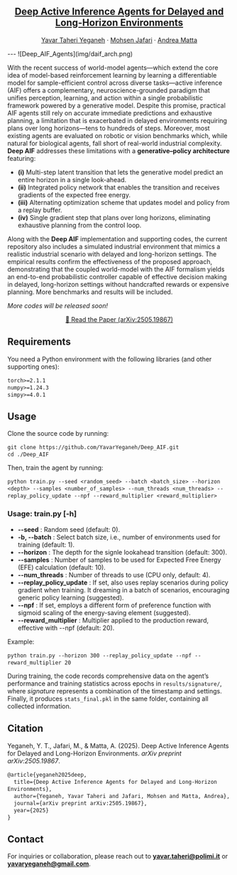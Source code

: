 <h2 align="center">
  <a href="https://arxiv.org/abs/2505.19867" target="_blank">
    Deep Active Inference Agents for Delayed and Long-Horizon Environments
  </a>
</h2>
<p align="center">
    <a href="https://yavaryeganeh.github.io/">Yavar Taheri Yeganeh</a>
    ·
    <a href="https://ise.rutgers.edu/mohsen-jafari">Mohsen Jafari</a>
    ·
    <a href="https://www.mecc.polimi.it/en/research/faculty/prof-andrea-matta">Andrea Matta</a>
</p>   
---
![Deep_AIF_Agents](img/daif_arch.png)

With the recent success of world-model agents—which extend the core idea of model-based reinforcement learning by learning a differentiable model for sample-efficient control across diverse tasks—active inference (AIF) offers a complementary, neuroscience-grounded paradigm that unifies perception, learning, and action within a single probabilistic framework powered by a generative model. Despite this promise, practical AIF agents still rely on accurate immediate predictions and exhaustive planning, a limitation that is exacerbated in delayed environments requiring plans over long horizons—tens to hundreds of steps. Moreover, most existing agents are evaluated on robotic or vision benchmarks which, while natural for biological agents, fall short of real-world industrial complexity. **Deep AIF** addresses these limitations with a **generative–policy architecture** featuring:

- **(i)** Multi-step latent transition that lets the generative model predict an entire horizon in a single look-ahead.
- **(ii)** Integrated policy network that enables the transition and receives gradients of the expected free energy.
- **(iii)** Alternating optimization scheme that updates model and policy from a replay buffer.
- **(iv)** Single gradient step that plans over long horizons, eliminating exhaustive planning from the control loop.

Along with the **Deep AIF** implementation and supporting codes, the current repository also includes a simulated industrial environment that mimics a realistic industrial scenario with delayed and long-horizon settings. The empirical results confirm the effectiveness of the proposed approach, demonstrating that the coupled world-model with the AIF formalism yields an end-to-end probabilistic controller capable of effective decision making in delayed, long-horizon settings without handcrafted rewards or expensive planning. More benchmarks and results will be included.

*More codes will be released soon!*

<p align="center">
    <a href="https://arxiv.org/abs/2505.19867">📄 Read the Paper (arXiv:2505.19867)</a>
</p>

## Requirements

You need a Python environment with the following libraries (and other supporting ones):

```
torch>=2.1.1
numpy>=1.24.3
simpy>=4.0.1
```

## Usage

Clone the source code by running:

```
git clone https://github.com/YavarYeganeh/Deep_AIF.git
cd ./Deep_AIF
```

Then, train the agent by running:

```
python train.py --seed <random_seed> --batch <batch_size> --horizon <depth> --samples <number_of_samples> --num_threads <num_threads> --replay_policy_update --npf --reward_multiplier <reward_multiplier>
```

### Usage: train.py [-h]

- **--seed** : Random seed (default: 0).
- **-b, --batch** : Select batch size, i.e., number of environments used for training (default: 1).
- **--horizon** : The depth for the signle lookahead transition (default: 300).
- **--samples** : Number of samples to be used for Expected Free Energy (EFE) calculation (default: 10).
- **--num_threads** : Number of threads to use (CPU only, default: 4).
- **--replay_policy_update** : If set, also uses replay scenarios during policy gradient when training. It dreaming in a batch of scenarios, encouraging generic policy learning (suggested).
- **--npf** : If set, employs a different form of preference function with sigmoid scaling of the energy-saving element (suggested).
- **--reward_multiplier** : Multiplier applied to the production reward, effective with --npf (default: 20).


Example:

```
python train.py --horizon 300 --replay_policy_update --npf --reward_multiplier 20 
```

During training, the code records comprehensive data on the agent’s performance and training statistics across epochs in `results/signature/`, where *signature* represents a combination of the timestamp and settings.  Finally, it produces `stats_final.pkl` in the same folder, containing all collected information.

## Citation

Yeganeh, Y. T., Jafari, M., & Matta, A. (2025). Deep Active Inference Agents for Delayed and Long-Horizon Environments. *arXiv preprint arXiv:2505.19867*.
```
@article{yeganeh2025deep,
  title={Deep Active Inference Agents for Delayed and Long-Horizon Environments},
  author={Yeganeh, Yavar Taheri and Jafari, Mohsen and Matta, Andrea},
  journal={arXiv preprint arXiv:2505.19867},
  year={2025}
}
```

## Contact

For inquiries or collaboration, please reach out to **yavar.taheri@polimi.it** or **yavaryeganeh@gmail.com**.
